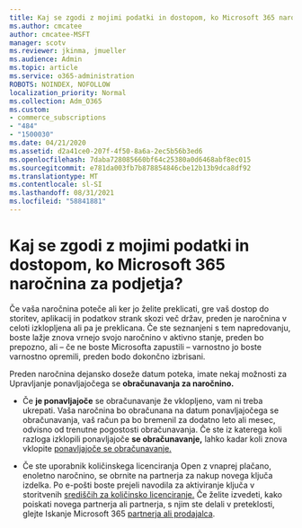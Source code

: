 ```yaml
---
title: Kaj se zgodi z mojimi podatki in dostopom, ko Microsoft 365 naročnina za podjetja?
ms.author: cmcatee
author: cmcatee-MSFT
manager: scotv
ms.reviewer: jkinma, jmueller
ms.audience: Admin
ms.topic: article
ms.service: o365-administration
ROBOTS: NOINDEX, NOFOLLOW
localization_priority: Normal
ms.collection: Adm_O365
ms.custom:
- commerce_subscriptions
- "484"
- "1500030"
ms.date: 04/21/2020
ms.assetid: d2a41ce0-207f-4f50-8a6a-2ec5b56b3ed6
ms.openlocfilehash: 7daba728085660bf64c25380a0d6468abf8ec015
ms.sourcegitcommit: e781da003fb7b878854846cbe12b13b9dca8df92
ms.translationtype: MT
ms.contentlocale: sl-SI
ms.lasthandoff: 08/31/2021
ms.locfileid: "58841881"
---
```

# <a name="what-happens-to-my-data-and-access-when-my-microsoft-365-for-business-subscription-ends"></a>Kaj se zgodi z mojimi podatki in dostopom, ko Microsoft 365 naročnina za podjetja?

Če vaša naročnina poteče ali ker jo želite preklicati, gre vaš dostop do storitev, aplikacij in podatkov strank skozi  več držav, preden je naročnina v celoti izklopljena ali pa je preklicana. Če ste seznanjeni s tem napredovanju, boste lažje znova vrnejo svojo naročnino v aktivno stanje, preden bo prepozno, ali – če ne boste Microsofta zapustili – varnostno jo boste varnostno opremili, preden bodo dokončno izbrisani.
  
Preden naročnina dejansko doseže datum poteka, imate nekaj možnosti za Upravljanje ponavljajočega se **obračunavanja za naročnino.**
  
- Če **je ponavljajoče** se obračunavanje že vklopljeno, vam ni treba ukrepati. Vaša naročnina bo obračunana na datum ponavljajočega se obračunavanja, vaš račun pa bo bremenil za dodatno leto ali mesec, odvisno od trenutne pogostosti obračunavanja.  Če ste iz katerega koli razloga izklopili ponavljajoče **se obračunavanje,** lahko kadar koli znova vklopite [ponavljajoče se obračunavanje.](https://docs.microsoft.com/microsoft-365/commerce/subscriptions/renew-your-subscription#turn-recurring-billing-off-or-on)

- Če ste uporabnik količinskega licenciranja Open z vnaprej plačano, enoletno naročnino, se obrnite na partnerja za nakup novega ključa izdelka. Po e-pošti boste prejeli navodila za aktiviranje ključa v storitvenih [središčih za količinsko licenciranje.](https://go.microsoft.com/fwlink/p/?LinkID=282016) Če želite izvedeti, kako poiskati novega partnerja ali partnerja, s njim ste delali v preteklosti, glejte Iskanje Microsoft 365 [partnerja ali prodajalca](https://docs.microsoft.com/microsoft-365/admin/manage/find-your-partner-or-reseller).